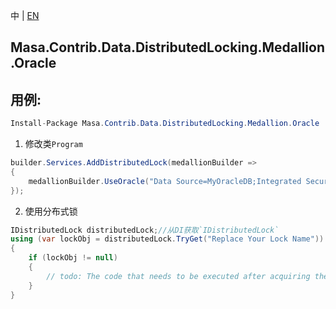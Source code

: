 中 | [EN](README.md)

## Masa.Contrib.Data.DistributedLocking.Medallion.Oracle

## 用例:

```c#
Install-Package Masa.Contrib.Data.DistributedLocking.Medallion.Oracle
```

1. 修改类`Program`

``` C#
builder.Services.AddDistributedLock(medallionBuilder =>
{
    medallionBuilder.UseOracle("Data Source=MyOracleDB;Integrated Security=yes;");
});
```

2. 使用分布式锁

``` C#
IDistributedLock distributedLock;//从DI获取`IDistributedLock`
using (var lockObj = distributedLock.TryGet("Replace Your Lock Name"))
{
    if (lockObj != null)
    {
        // todo: The code that needs to be executed after acquiring the distributed lock
    }
}
```

